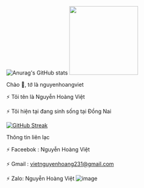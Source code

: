 ![Anurag's GitHub stats](https://github-readme-stats.vercel.app/api?username=NguyenHoangViet&show_icons=true&theme=dracula)            <img height="180em" src="https://camo.githubusercontent.com/73dc596043c316d78c506d53f5c0e74709f261e552f7073aeadef8a1a561d966/68747470733a2f2f6769746875622d726561646d652d73746174732e76657263656c2e6170702f6170692f746f702d6c616e67732f3f757365726e616d653d7261666162616c6c6572696e69266c61796f75743d636f6d70616374266c616e67735f636f756e743d37267468656d653d64726163756c61" data-canonical-src="https://github-readme-stats.vercel.app/api/top-langs/?username=NguyenHoangViet&amp;layout=compact&amp;langs_count=7&amp;theme=dracula" style="max-width: 100%;">

Chào 👋, tớ là nguyenhoangviet

⚡ Tôi tên là Nguyễn Hoàng Việt

⚡ Tôi hiện tại đang sinh sống tại Đồng Nai

[![GitHub Streak](https://github-readme-streak-stats.herokuapp.com/?user=xCelx&theme=dark)](https://github.com/xCelx/github-readme-streak-stats)

Thông tin liên lạc

⚡ Faceebok : Nguyễn Hoàng Việt

⚡ Gmail : vietnguyenhoang231@gmail.com

⚡ Zalo: Nguyễn Hoàng Việt
![image](https://user-images.githubusercontent.com/89697250/137607147-38b3befd-cf75-4d0c-99c8-cad868a0e651.png)
